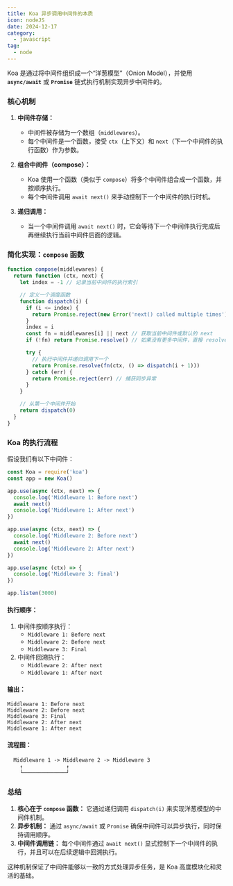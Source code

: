 ```yaml
---
title: Koa 异步调用中间件的本质
icon: nodeJS
date: 2024-12-17
category:
  - javascript
tag:
  - node
---
```


Koa 是通过将中间件组织成一个“洋葱模型”（Onion Model），并使用 **`async/await`** 或 **`Promise`** 链式执行机制实现异步中间件的。

### **核心机制**

1. **中间件存储：**

   - 中间件被存储为一个数组（`middlewares`）。
   - 每个中间件是一个函数，接受 `ctx`（上下文）和 `next`（下一个中间件的执行函数）作为参数。

2. **组合中间件（compose）：**

   - Koa 使用一个函数（类似于 `compose`）将多个中间件组合成一个函数，并按顺序执行。
   - 每个中间件调用 `await next()` 来手动控制下一个中间件的执行时机。

3. **递归调用：**
   - 当一个中间件调用 `await next()` 时，它会等待下一个中间件执行完成后再继续执行当前中间件后面的逻辑。

### **简化实现：`compose` 函数**

```js
function compose(middlewares) {
  return function (ctx, next) {
    let index = -1 // 记录当前中间件的执行索引

    // 定义一个调度函数
    function dispatch(i) {
      if (i <= index) {
        return Promise.reject(new Error('next() called multiple times'))
      }
      index = i
      const fn = middlewares[i] || next // 获取当前中间件或默认的 next
      if (!fn) return Promise.resolve() // 如果没有更多中间件，直接 resolve

      try {
        // 执行中间件并递归调用下一个
        return Promise.resolve(fn(ctx, () => dispatch(i + 1)))
      } catch (err) {
        return Promise.reject(err) // 捕获同步异常
      }
    }

    // 从第一个中间件开始
    return dispatch(0)
  }
}
```

### **Koa 的执行流程**

假设我们有以下中间件：

```js
const Koa = require('koa')
const app = new Koa()

app.use(async (ctx, next) => {
  console.log('Middleware 1: Before next')
  await next()
  console.log('Middleware 1: After next')
})

app.use(async (ctx, next) => {
  console.log('Middleware 2: Before next')
  await next()
  console.log('Middleware 2: After next')
})

app.use(async (ctx) => {
  console.log('Middleware 3: Final')
})

app.listen(3000)
```

#### **执行顺序：**

1. 中间件按顺序执行：
   - `Middleware 1: Before next`
   - `Middleware 2: Before next`
   - `Middleware 3: Final`
2. 中间件回溯执行：
   - `Middleware 2: After next`
   - `Middleware 1: After next`

#### **输出：**

```plaintext
Middleware 1: Before next
Middleware 2: Before next
Middleware 3: Final
Middleware 2: After next
Middleware 1: After next
```

#### **流程图：**

```txt
  Middleware 1 -> Middleware 2 -> Middleware 3
    ↑              ↑
    └──────────────┘
```

### **总结**

1. **核心在于 `compose` 函数：** 它通过递归调用 `dispatch(i)` 来实现洋葱模型的中间件机制。
2. **异步机制：** 通过 `async/await` 或 `Promise` 确保中间件可以异步执行，同时保持调用顺序。
3. **中间件调用链：** 每个中间件通过 `await next()` 显式控制下一个中间件的执行，并且可以在后续逻辑中回溯执行。

这种机制保证了中间件能够以一致的方式处理异步任务，是 Koa 高度模块化和灵活的基础。
